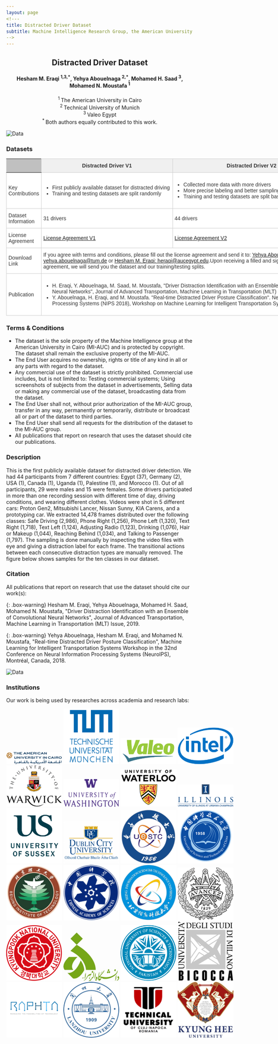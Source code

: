 ```yaml
---
layout: page
<!---
title: Distracted Driver Dataset
subtitle: Machine Intelligence Research Group, the American University in Cairo
-->
---
```

<h2 style="text-align: center;"><strong>Distracted Driver Dataset</strong></h2>
<h4 style="text-align: center;"><strong>Hesham M. Eraqi <sup>1,3,*</sup>, Yehya Abouelnaga <sup>2,*</sup>, Mohamed H. Saad <sup>3</sup>, Mohamed N. Moustafa <sup>1</sup></strong></h4>
<p style="text-align: center;"><sup>1 </sup>The American University in Cairo<br /> <sup>2 </sup>Technical University of Munich<br /> <sup>3 </sup>Valeo Egypt<br /> <sup>* </sup>Both authors equally contributed to this work.</p>


![Data](https://heshameraqi.github.io/data/auc.distracted.driver.dataset/Data.png)

### Datasets

<style type="text/css">
.tg  {border-collapse:collapse;border-spacing:0;border-color:#ccc;}
.tg td{font-family:Arial, sans-serif;font-size:14px;padding:10px 5px;border-style:solid;border-width:1px;overflow:hidden;word-break:normal;border-color:#ccc;color:#333;background-color:#fff;}
.tg th{font-family:Arial, sans-serif;font-size:14px;font-weight:normal;padding:10px 5px;border-style:solid;border-width:1px;overflow:hidden;word-break:normal;border-color:#ccc;color:#333;background-color:#f0f0f0;}
.tg .tg-uys7{border-color:inherit;text-align:center}
.tg .tg-mn4z{background-color:#c0c0c0;border-color:inherit;text-align:center}
.tg .tg-xldj{border-color:inherit;text-align:left}
</style>
<table class="tg" style="undefined;table-layout: fixed; width: 874px">
<colgroup>
<col style="width: 94px">
<col style="width: 354px">
<col style="width: 426px">
</colgroup>
  <tr>
    <th class="tg-mn4z"></th>
    <th class="tg-c3ow"><strong>Distracted Driver V1</strong></th>
    <th class="tg-c3ow"><strong>Distracted Driver V2</strong></th>
  </tr>
  <tr>
    <td class="tg-c3ow">Key Contributions</td>
    <td class="tg-0pky">
		<ul class="dashed">
			<li>First publicly available dataset for distracted driving</li>
			<li>Training and testing datasets are split randomly</li>
		</ul>
	</td>
    <td class="tg-0pky">
		<ul class="dashed">
			<li>Collected more data with more drivers</li>
			<li>More precise labeling and better sampling per class</li>
			<li>Training and testing datasets are split based on drivers</li>
		</ul>
	</td>
  </tr>
  <tr>
    <td class="tg-c3ow">Dataset Information</td>
    <td class="tg-c3ow">31 drivers</td>
    <td class="tg-c3ow">44 drivers</td>
  </tr>
  <tr>
    <td class="tg-c3ow">License Agreement</td>
    <td class="tg-c3ow"><a href="https://heshameraqi.github.io/data/auc.distracted.driver.dataset/Distracted_Driver_Dataset_V1_License_Agreement.pdf">License Agreement V1</a></td>
    <td class="tg-c3ow"><a href="https://heshameraqi.github.io/data/auc.distracted.driver.dataset/Distracted_Driver_Dataset_V2_License_Agreement.pdf">License Agreement V2</a></td>
  </tr>
  <tr>
    <td class="tg-c3ow">Download Link</td>
    <td class="tg-c3ow" colspan="2">If you agree with terms and conditions, please fill out the license agreement and send it to: <a href="mailto:yehya.abouelnaga@tum.de">Yehya Abouelnaga: yehya.abouelnaga@tum.de</a> or <a href="mailto:heraqi@aucegypt.edu">Hesham M. Eraqi: heraqi@aucegypt.edu</a>.Upon receiving a filled and signed license agreement, we will send you the dataset and our training/testing splits.</td>
  </tr>
  <tr>
    <td class="tg-c3ow">Publication</td>
    <td class="tg-0pky" colspan="2">
		<ul class="dashed">
			<li>H. Eraqi, Y. Abouelnaga, M. Saad, M. Moustafa, "Driver Distraction Identification with an Ensemble of Convolutional Neural Networks", Journal of Advanced Transportation, Machine Learning in Transportation (MLT) Issue, 2019.</li>
			<li>Y. Abouelnaga, H. Eraqi, and M. Moustafa. "Real-time Distracted Driver Posture Classification". Neural Information Processing Systems (NIPS 2018), Workshop on Machine Learning for Intelligent Transportation Systems, Dec. 2018.</li>
		</ul>
	</td>
  </tr>
</table>


### Terms & Conditions

<td class="tg-0pky" colspan="2">
	<ul class="dashed">
		<li>The dataset is the sole property of the Machine Intelligence group at the American University in Cairo (MI-AUC) and is protected by copyright. The dataset shall remain the exclusive property of the MI-AUC.</li>
		<li>The End User acquires no ownership, rights or title of any kind in all or any parts with regard to the dataset.</li>
		<li>Any commercial use of the dataset is strictly prohibited. Commercial use includes, but is not limited to: Testing commercial systems; Using screenshots of subjects from the dataset in advertisements, Selling data or making any commercial use of the dataset, broadcasting data from the dataset.</li>
		<li>The End User shall not, without prior authorization of the MI-AUC group, transfer in any way, permanently or temporarily, distribute or broadcast all or part of the dataset to third parties.</li>
		<li>The End User shall send all requests for the distribution of the dataset to the MI-AUC group.</li>
		<li>All publications that report on research that uses the dataset should cite our publications.</li>
	</ul>
</td>

### Description

This is the first publicly available dataset for distracted driver detection. We had 44 participants from 7 different countries: Egypt (37), Germany (2), USA (1), Canada (1), Uganda (1), Palestine (1), and Morocco (1). Out of all participants, 29 were males and 15 were females. Some drivers participated in more than one recording session with different time of day, driving conditions, and wearing different clothes.
Videos were shot in 5 different cars: Proton Gen2, Mitsubishi Lancer, Nissan Sunny, KIA Carens, and a prototyping car. We extracted 14,478 frames distributed over the following classes: Safe Driving (2,986), Phone Right (1,256), Phone Left (1,320), Text Right (1,718), Text Left (1,124), Adjusting Radio (1,123), Drinking (1,076), Hair or Makeup (1,044), Reaching Behind (1,034), and Talking to Passenger (1,797). The sampling is done manually by inspecting the video files with eye and giving a distraction label for each frame. The transitional actions between each consecutive distraction types are manually removed. The figure below shows samples for the ten classes in our dataset.

### Citation

All publications that report on research that use the dataset should cite our work(s):

{: .box-warning}
Hesham M. Eraqi, Yehya Abouelnaga, Mohamed H. Saad, Mohamed N. Moustafa, "Driver Distraction Identification with an Ensemble of Convolutional Neural Networks", Journal of Advanced Transportation, Machine Learning in Transportation (MLT) Issue, 2019.

{: .box-warning}
Yehya Abouelnaga, Hesham M. Eraqi, and Mohamed N. Moustafa, "Real-time Distracted Driver Posture Classification", Machine Learning for Intelligent Transportation Systems Workshop in the 32nd Conference on Neural Information Processing Systems (NeuroIPS), Montréal, Canada, 2018.

![Data](https://heshameraqi.github.io/data/auc.distracted.driver.dataset/System.png)

### Institutions

Our work is being used by researches across academia and research labs:
<div class="row" style="width:800px; margin:0 auto;"> 
  <div class="column">
    <img src="/data/auc.distracted.driver.dataset/logos/auc.jpg" width="150" />
	<img src="/data/auc.distracted.driver.dataset/logos/tum.gif" width="150" />
	<img src="/data/auc.distracted.driver.dataset/logos/valeo.png" width="150" />
	<img src="/data/auc.distracted.driver.dataset/logos/intel.png" width="150" />
  </div>
  <div class="column">
	<img src="/data/auc.distracted.driver.dataset/logos/university-of-warwick.png" width="150" />
	<img src="/data/auc.distracted.driver.dataset/logos/washington.edu.png" width="150" />
	<img src="/data/auc.distracted.driver.dataset/logos/University-of-Waterloo.png" width="150" />
	<img src="/data/auc.distracted.driver.dataset/logos/university_of_illinois.gif" width="150" />
  </div>
  <div class="column">
	<img src="/data/auc.distracted.driver.dataset/logos/University_of_Sussex_Logo.png" width="150" />
	<img src="/data/auc.distracted.driver.dataset/logos/DCU_Three_Castles.png" width="150" />
	<img src="/data/auc.distracted.driver.dataset/logos/uestc.png" width="150" />
	<img src="/data/auc.distracted.driver.dataset/logos/ustc.png" width="150" />
  </div>
  <div class="column">
	<img src="/data/auc.distracted.driver.dataset/logos/beijing-institute-of-technology.png" width="150" />
	<img src="/data/auc.distracted.driver.dataset/logos/chinese-academy-of-sciences.png" width="150" />
	<img src="/data/auc.distracted.driver.dataset/logos/beijing_info_tech_uni_logo.png" width="150" />
	<img src="/data/auc.distracted.driver.dataset/logos/chalmers.png" width="150" />
  </div>
  <div class="column">
	<img src="/data/auc.distracted.driver.dataset/logos/kyungpook.png" width="150" />
	<img src="/data/auc.distracted.driver.dataset/logos/alzahra_university.jpg" width="150" />
	<img src="/data/auc.distracted.driver.dataset/logos/national_usct_pakistan.png" width="150" />
	<img src="/data/auc.distracted.driver.dataset/logos/UNIMIB-LOGO.png" width="150" />
  </div>
  <div class="column">
	<img src="/data/auc.distracted.driver.dataset/logos/raphta.png" width="150" />
	<img src="/data/auc.distracted.driver.dataset/logos/Lanzhou_Univ_logo.png" width="150" />
	<img src="/data/auc.distracted.driver.dataset/logos/technical-university-cluj-napoca-romania.png" width="150" />
	<img src="/data/auc.distracted.driver.dataset/logos/kyunghee-university.jpg" width="150" />
  </div>
</div>
